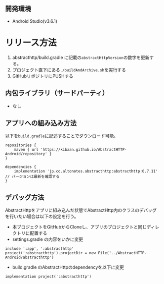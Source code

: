 ## 開発環境
* Android Studio(v3.6.1)

# リリース方法

1. abstracthttp/build.gradle に記載の`abstractHttpVersion`の数字を更新する。
2. プロジェクト直下にある`./buildAndArchive.sh`を実行する
3. GitHubリポジトリにPUSHする

## 内包ライブラリ（サードパーティ）
* なし

## アプリへの組み込み方法
以下を`build.gradle`に記述することでダウンロード可能。

```
repositories {
    maven { url 'https://kibaan.github.io/AbstractHTTP-Android/repository' }
}
```

```
dependencies {
	implementation 'jp.co.altonotes.abstracthttp:abstracthttp:0.7.11' // バージョンは最新を確認する
}
```

## デバッグ方法

AbstractHttpをアプリに組み込んだ状態でAbstractHttp内のクラスのデバッグを行いたい場合は以下の設定を行う。

- 本プロジェクトをGitHubからCloneし、アプリのプロジェクトと同じディレクトリに配置する
- settings.gradle の内容をいかに変更

```
include ':app', ':abstracthttp'
project(':abstracthttp').projectDir = new File('../AbstractHTTP-Android/abstracthttp')
```

- build.gradle のAbstractHttpのdependencyを以下に変更

```
implementation project(':abstracthttp')
```